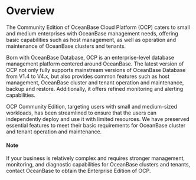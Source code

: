 # Overview

The Community Edition of OceanBase Cloud Platform (OCP) caters to small and medium enterprises with OceanBase management needs, offering basic capabilities such as host management, as well as operation and maintenance of OceanBase clusters and tenants.

Born with OceanBase Database, OCP is an enterprise-level database management platform centered around OceanBase. The latest version of OCP not only fully supports mainstream versions of OceanBase Database from V1.4 to V4.x, but also provides common features such as host management, OceanBase cluster and tenant operation and maintenance, backup and restore. Additionally, it offers refined monitoring and alerting capabilities.

OCP Community Edition, targeting users with small and medium-sized workloads, has been streamlined to ensure that the users can independently deploy and use it with limited resources. We have preserved essential features to meet their basic requirements for OceanBase cluster and tenant operation and maintenance.

<main id="notice" type='explain'>

<h4>Note</h4>

<p>If your business is relatively complex and requires stronger management, monitoring, and diagnostic capabilities for OceanBase clusters and tenants, contact OceanBase to obtain the Enterprise Edition of OCP. </p>

</main>
